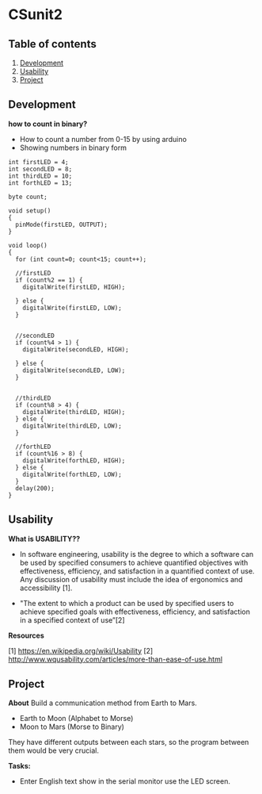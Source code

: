 # CSunit2

Table of contents
-----
1. [Development](#Development)
1. [Usability](#Usability)
1. [Project](#Project)

Development
-----
**how to count in binary?**
 - How to count a number from 0-15 by using arduino
 - Showing numbers in binary form
```
int firstLED = 4;
int secondLED = 8;
int thirdLED = 10;
int forthLED = 13;

byte count;

void setup()
{
  pinMode(firstLED, OUTPUT);
}

void loop()
{
  for (int count=0; count<15; count++);
  
  //firstLED
  if (count%2 == 1) {
    digitalWrite(firstLED, HIGH);
      
  } else {
    digitalWrite(firstLED, LOW);
  }
  
  
  //secondLED
  if (count%4 > 1) {
    digitalWrite(secondLED, HIGH);
    
  } else {
    digitalWrite(secondLED, LOW);
  }
  
  
  //thirdLED
  if (count%8 > 4) {
    digitalWrite(thirdLED, HIGH);
  } else {
    digitalWrite(thirdLED, LOW);
  }
  
  //forthLED
  if (count%16 > 8) {
    digitalWrite(forthLED, HIGH);
  } else {
    digitalWrite(forthLED, LOW);
  }
  delay(200);
}
```

Usability
-----
**What is USABILITY??**

 - In software engineering, usability is the degree to which a software can be used by specified consumers to achieve quantified objectives with effectiveness, efficiency, and satisfaction in a quantified context of use.
Any discussion of usability must include the idea of ergonomics and accessibility [1].

 - "The extent to which a product can be used by specified users to achieve specified goals with effectiveness, efficiency, and satisfaction in a specified context of use”[2]
 
**Resources**

[1] https://en.wikipedia.org/wiki/Usability
[2] http://www.wqusability.com/articles/more-than-ease-of-use.html

Project
-----
**About**
Build a communication method from Earth to Mars. 
 - Earth to Moon (Alphabet to Morse)
 - Moon to Mars (Morse to Binary)

They have different outputs between each stars, so the program between them would be very crucial.

**Tasks:**
 - Enter English text show in the serial monitor use the LED screen.

